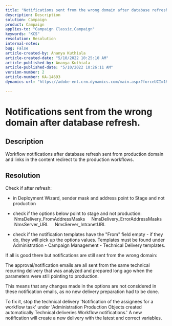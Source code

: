 ```yaml
---
title: "Notifications sent from the wrong domain after database refresh."
description: Description
solution: Campaign
product: Campaign
applies-to: "Campaign Classic,Campaign"
keywords: "KCS"
resolution: Resolution
internal-notes: 
bug: False
article-created-by: Ananya Kuthiala
article-created-date: "5/10/2022 10:25:10 AM"
article-published-by: Ananya Kuthiala
article-published-date: "5/10/2022 10:26:11 AM"
version-number: 2
article-number: KA-14693
dynamics-url: "https://adobe-ent.crm.dynamics.com/main.aspx?forceUCI=1&pagetype=entityrecord&etn=knowledgearticle&id=a653ed74-4bd0-ec11-a7b5-0022480a8e40"

---
```

# Notifications sent from the wrong domain after database refresh.

## Description


Workflow notifications after database refresh sent from production domain and links in the content redirect to the production workflows.


## Resolution


Check if after refresh:

- in Deployment Wizard, sender mask and address point to Stage and not production

- check if the options below point to stage and not production:
     NmsDelivery_FromAddressMasks
     NmsDelivery_ErrorAddressMasks
     NmsServer_URL
     NmsServer_IntranetURL

- check if the notification templates have the "From" field empty - if they do, they will pick up the options values. Templates must be found under Administration - Campaign Management - Technical Delivery templates.



If all is good there but notifications are still sent from the wrong domain:

The approval/notification emails are all sent from the same technical recurring delivery that was analyzed and prepared long ago when the parameters were still pointing to production.

This means that any changes made in the options are not considered in these notification emails, as no new delivery preparation had to be done.

To fix it, stop the technical delivery 'Notification of the assignees for a workflow task' under 'Administration  Production  Objects created automatically  Technical deliveries  Workflow notifications.' A new notification will create a new delivery with the latest and correct variables.


